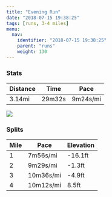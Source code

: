 ```yaml
---
title: "Evening Run"
date: "2018-07-15 19:38:25"
tags: [runs, 3-4 miles]
menu:
  nav:
    identifier: "2018-07-15 19:38:25"
    parent: "runs"
    weight: 130
---
```


### Stats

| Distance | Time | Pace |
|----------|------|------|
|3.14mi|29m32s|9m24s/mi|

<img src='https://maps.googleapis.com/maps/api/staticmap?maptype=roadmap&path=enc:uvjeIrdyLsCaBzAc@J|CrBb@j@hMxDpKfJtDnKdSnGdVbFbc@c@aBd@vi@sA`RpAsm@o@iNh@hBwGid@mGsWcK}PoD[qEeGkDkMIcFyC{FrAbD&key=AIzaSyAfqMeaZ1CCJFGP5cWud__oZnT_Pybg-1M&size=800x800&markers=color:yellow|label:S|53.47195,-2.26394&markers=color:green|label:F|53.47205,-2.264079999999999'>

### Splits

| Mile | Pace | Elevation |
|------|------|-----------|
|1|7m56s/mi|-16.1ft|
|2|9m29s/mi|-1.3ft|
|3|10m36s/mi|-4.9ft|
|4|10m12s/mi|8.5ft|
